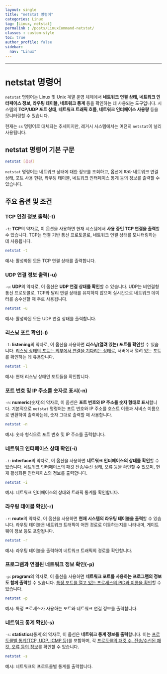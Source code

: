 ```yaml
---
layout: single
title: "netstat 명령어"
categories: Linux
tag: [Linux, netstat]
permalink : /posts/LinuxCommand-netstat/
classes : custom-style
toc: true
author_profile: false
sidebar:
  nav: "Linux"
---
```


<hr>

# netstat 명령어

`netstat` 명령어는 Linux 및 Unix 계열 운영 체제에서 **네트워크 연결 상태, 네트워크 인터페이스 정보, 라우팅 테이블, 네트워크 통계** 등을 확인하는 데 사용되는 도구입니다. 시스템의 **TCP/UDP 포트 상태, 네트워크 트래픽 흐름, 네트워크 인터페이스 사용량** 등을 모니터링할 수 있습니다.

현재는 `ss` 명령어로 대체되는 추세이지만, 레거시 시스템에서는 여전히 `netstat`이 널리 사용됩니다.

## netstat 명령어 기본 구문

```bash
netstat [옵션]
```

`netstat` 명령어는 네트워크 상태에 대한 정보를 조회하고, 옵션에 따라 네트워크 연결 상태, 포트 사용 현황, 라우팅 테이블, 네트워크 인터페이스 통계 등의 정보를 출력할 수 있습니다.

## 주요 옵션 및 조건

### TCP 연결 정보 출력(-t)

`-t`: <b>TCP</b>의 약자로, 이 옵션을 사용하면 현재 시스템에서 **사용 중인 TCP 연결을 출력**할 수 있습니다. TCP는 연결 기반 통신 프로토콜로, 네트워크 연결 상태를 모니터링하는 데 사용됩니다.

```bash
netstat -t
```

예시: 활성화된 모든 TCP 연결 상태를 출력합니다.

### UDP 연결 정보 출력(-u)

`-u`: <b>UDP</b>의 약자로, 이 옵션은 **UDP 연결 상태를 확인**할 수 있습니다. UDP는 비연결형 통신 프로토콜로, TCP와 달리 연결 상태를 유지하지 않으며 실시간으로 네트워크 데이터를 송수신할 때 주로 사용됩니다.

```bash
netstat -u
```

예시: 활성화된 모든 UDP 연결 상태를 출력합니다.

### 리스닝 포트 확인(-l)

`-l`: <b>listening</b>의 약자로, 이 옵션을 사용하면 **리스닝(열려 있는) 포트를 확인**할 수 있습니다. <u>리스닝 상태의 포트는 외부에서 연결을 기다리는 상태</u>로, 서버에서 열려 있는 포트를 확인하는 데 유용합니다.

```bash
netstat -l
```

예시: 현재 리스닝 상태인 포트들을 확인합니다.

### 포트 번호 및 IP 주소를 숫자로 표시(-n)

`-n`: <b>numeric</b>(숫자)의 약자로, 이 옵션은 **포트 번호와 IP 주소를 숫자 형태로 표시**합니다. 기본적으로 `netstat` 명령어는 포트 번호와 IP 주소를 호스트 이름과 서비스 이름으로 변환하여 출력하는데, 숫자 그대로 출력할 때 사용합니다.

```bash
netstat -n
```

예시: 숫자 형식으로 포트 번호 및 IP 주소를 출력합니다.

### 네트워크 인터페이스 상태 확인(-i)

`-i`: <b>interface</b>의 약자로, 이 옵션을 사용하면 **네트워크 인터페이스의 상태를 확인**할 수 있습니다. 네트워크 인터페이스의 패킷 전송/수신 상태, 오류 등을 확인할 수 있으며, 현재 활성화된 인터페이스의 정보를 출력합니다.

```bash
netstat -i
```

예시: 네트워크 인터페이스의 상태와 트래픽 통계를 확인합니다.

### 라우팅 테이블 확인(-r)

`-r`: <b>route</b>의 약자로, 이 옵션을 사용하면 **현재 시스템의 라우팅 테이블을 출력**할 수 있습니다. 라우팅 테이블은 네트워크 트래픽이 어떤 경로로 이동하는지를 나타내며, 게이트웨이 정보 등도 포함됩니다.

```bash
netstat -r
```

예시: 라우팅 테이블을 출력하여 네트워크 트래픽의 경로를 확인합니다.

### 프로그램과 연결된 네트워크 정보 확인(-p)

`-p`: <b>program</b>의 약자로, 이 옵션을 사용하면 **네트워크 포트를 사용하는 프로그램의 정보도 함께 출력**할 수 있습니다. <u>특정 포트를 열고 있는 프로세스의 PID와 이름을 확인</u>할 수 있습니다.

```bash
netstat -p
```

예시: 특정 프로세스가 사용하는 포트와 네트워크 연결 정보를 출력합니다.

### 네트워크 통계 확인(-s)

`-s`: <b>statistics</b>(통계)의 약자로, 이 옵션은 **네트워크 통계 정보를 출력**합니다. 이는 <u>프로토콜별 통계(TCP, UDP, ICMP 등)</u>를 포함하며, 각 <u>프로토콜의 패킷 수, 전송/수신된 패킷, 오류 등의 정보</u>를 확인할 수 있습니다.

```bash
netstat -s
```

예시: 네트워크의 프로토콜별 통계를 출력합니다.